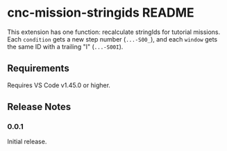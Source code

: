 # cnc-mission-stringids README

This extension has one function: recalculate stringIds for tutorial missions. Each `condition` gets a new step number (`...-S00_`), and each `window` gets the same ID with a trailing "I" (`...-S00I`).


## Requirements

Requires VS Code v1.45.0 or higher.

## Release Notes

### 0.0.1

Initial release.

